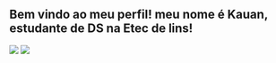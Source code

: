 ## Bem vindo ao meu perfil! meu nome é Kauan, estudante de DS na Etec de lins!
 
<div> 
  <a href="https://instagram.com/kauan_matheus260" target="_blank"><img src="https://img.shields.io/badge/-Instagram-%23E4405F?style=for-the-badge&logo=instagram&logoColor=white" target="_blank"></a>
 <a href="https://discord.gg/wagxzStdcR" target="_blank"><img src="https://img.shields.io/badge/Discord-7289DA?style=for-the-badge&logo=discord&logoColor=white" target="_blank"></a> 
 
</div>
